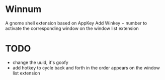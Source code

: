 # Winnum
A gnome shell extension based on AppKey
Add Winkey + number to activate the corresponding window on the window list extension

# TODO
- change the uuid, it's goofy
- add hotkey to cycle back and forth in the order appears on the window list extension
